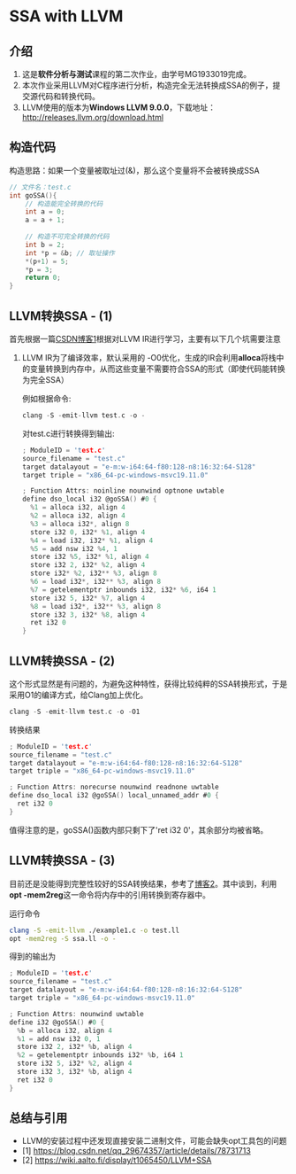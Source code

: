# SSA with LLVM

## 介绍

1. 这是**软件分析与测试**课程的第二次作业，由学号MG1933019完成。
2. 本次作业采用LLVM对C程序进行分析，构造完全无法转换成SSA的例子，提交源代码和转换代码。
3. LLVM使用的版本为**Windows LLVM 9.0.0**，下载地址：http://releases.llvm.org/download.html

## 构造代码

构造思路：如果一个变量被取址过(&)，那么这个变量将不会被转换成SSA

```c
// 文件名：test.c
int goSSA(){
	// 构造能完全转换的代码
	int a = 0;
	a = a + 1;
	
	// 构造不可完全转换的代码
	int b = 2;
	int *p = &b; // 取址操作
	*(p+1) = 5;
	*p = 3;
	return 0;
}
```

## LLVM转换SSA - (1)

首先根据一篇[CSDN博客1](https://blog.csdn.net/qq_29674357/article/details/78731713)根据对LLVM IR进行学习，主要有以下几个坑需要注意

1. LLVM IR为了编译效率，默认采用的 -O0优化，生成的IR会利用**alloca**将栈中的变量转换到内存中，从而这些变量不需要符合SSA的形式（即使代码能转换为完全SSA）

   例如根据命令:

   ```C
   clang -S -emit-llvm test.c -o -
   ```

   对test.c进行转换得到输出:

   ```C
   ; ModuleID = 'test.c'
   source_filename = "test.c"
   target datalayout = "e-m:w-i64:64-f80:128-n8:16:32:64-S128"
   target triple = "x86_64-pc-windows-msvc19.11.0"
   
   ; Function Attrs: noinline nounwind optnone uwtable
   define dso_local i32 @goSSA() #0 {
     %1 = alloca i32, align 4
     %2 = alloca i32, align 4
     %3 = alloca i32*, align 8
     store i32 0, i32* %1, align 4
     %4 = load i32, i32* %1, align 4
     %5 = add nsw i32 %4, 1
     store i32 %5, i32* %1, align 4
     store i32 2, i32* %2, align 4
     store i32* %2, i32** %3, align 8
     %6 = load i32*, i32** %3, align 8
     %7 = getelementptr inbounds i32, i32* %6, i64 1
     store i32 5, i32* %7, align 4
     %8 = load i32*, i32** %3, align 8
     store i32 3, i32* %8, align 4
     ret i32 0
   }
   ```

## LLVM转换SSA - (2)

这个形式显然是有问题的，为避免这种特性，获得比较纯粹的SSA转换形式，于是采用O1的编译方式，给Clang加上优化。

```c
clang -S -emit-llvm test.c -o -O1
```

转换结果

```c
; ModuleID = 'test.c'
source_filename = "test.c"
target datalayout = "e-m:w-i64:64-f80:128-n8:16:32:64-S128"
target triple = "x86_64-pc-windows-msvc19.11.0"

; Function Attrs: norecurse nounwind readnone uwtable
define dso_local i32 @goSSA() local_unnamed_addr #0 {
  ret i32 0
}
```

值得注意的是，goSSA()函数内部只剩下了'ret i32 0'，其余部分均被省略。

## LLVM转换SSA - (3)

目前还是没能得到完整性较好的SSA转换结果，参考了[博客2](https://wiki.aalto.fi/display/t1065450/LLVM+SSA)。其中谈到，利用**opt  -mem2reg**这一命令将内存中的引用转换到寄存器中。

运行命令

```bash
clang -S -emit-llvm ./example1.c -o test.ll
opt -mem2reg -S ssa.ll -o -
```

得到的输出为

```C
; ModuleID = 'test.c'
source_filename = "test.c"
target datalayout = "e-m:w-i64:64-f80:128-n8:16:32:64-S128"
target triple = "x86_64-pc-windows-msvc19.11.0"

; Function Attrs: nounwind uwtable
define i32 @goSSA() #0 {
  %b = alloca i32, align 4
  %1 = add nsw i32 0, 1
  store i32 2, i32* %b, align 4
  %2 = getelementptr inbounds i32* %b, i64 1
  store i32 5, i32* %2, align 4
  store i32 3, i32* %b, align 4
  ret i32 0
}
```

## 总结与引用

- LLVM的安装过程中还发现直接安装二进制文件，可能会缺失opt工具包的问题
- [1] https://blog.csdn.net/qq_29674357/article/details/78731713
- [2] https://wiki.aalto.fi/display/t1065450/LLVM+SSA

